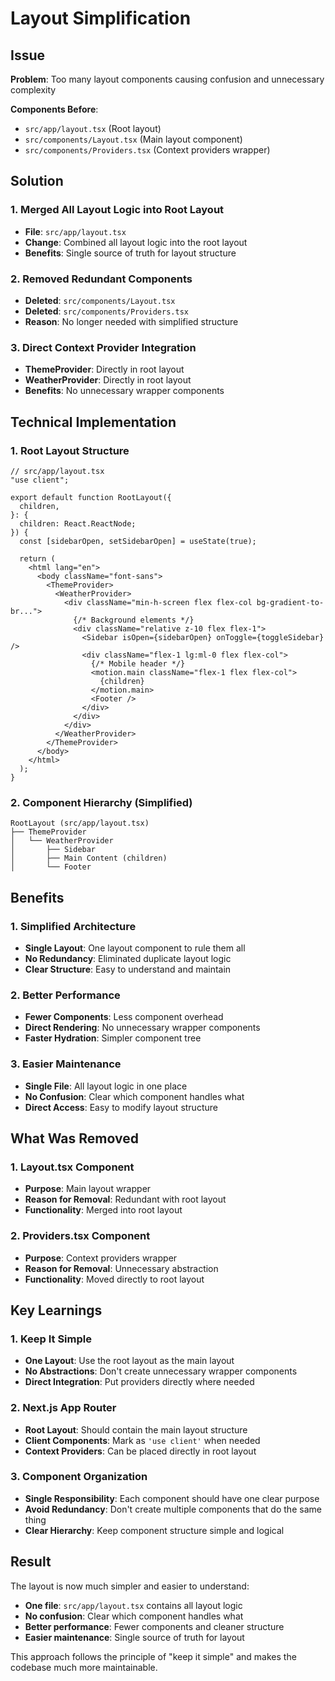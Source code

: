 # Layout Simplification

## Issue

**Problem**: Too many layout components causing confusion and unnecessary complexity

**Components Before**:

- `src/app/layout.tsx` (Root layout)
- `src/components/Layout.tsx` (Main layout component)
- `src/components/Providers.tsx` (Context providers wrapper)

## Solution

### 1. Merged All Layout Logic into Root Layout

- **File**: `src/app/layout.tsx`
- **Change**: Combined all layout logic into the root layout
- **Benefits**: Single source of truth for layout structure

### 2. Removed Redundant Components

- **Deleted**: `src/components/Layout.tsx`
- **Deleted**: `src/components/Providers.tsx`
- **Reason**: No longer needed with simplified structure

### 3. Direct Context Provider Integration

- **ThemeProvider**: Directly in root layout
- **WeatherProvider**: Directly in root layout
- **Benefits**: No unnecessary wrapper components

## Technical Implementation

### 1. Root Layout Structure

```tsx
// src/app/layout.tsx
"use client";

export default function RootLayout({
  children,
}: {
  children: React.ReactNode;
}) {
  const [sidebarOpen, setSidebarOpen] = useState(true);

  return (
    <html lang="en">
      <body className="font-sans">
        <ThemeProvider>
          <WeatherProvider>
            <div className="min-h-screen flex flex-col bg-gradient-to-br...">
              {/* Background elements */}
              <div className="relative z-10 flex flex-1">
                <Sidebar isOpen={sidebarOpen} onToggle={toggleSidebar} />
                <div className="flex-1 lg:ml-0 flex flex-col">
                  {/* Mobile header */}
                  <motion.main className="flex-1 flex flex-col">
                    {children}
                  </motion.main>
                  <Footer />
                </div>
              </div>
            </div>
          </WeatherProvider>
        </ThemeProvider>
      </body>
    </html>
  );
}
```

### 2. Component Hierarchy (Simplified)

```
RootLayout (src/app/layout.tsx)
├── ThemeProvider
│   └── WeatherProvider
│       ├── Sidebar
│       ├── Main Content (children)
│       └── Footer
```

## Benefits

### 1. Simplified Architecture

- **Single Layout**: One layout component to rule them all
- **No Redundancy**: Eliminated duplicate layout logic
- **Clear Structure**: Easy to understand and maintain

### 2. Better Performance

- **Fewer Components**: Less component overhead
- **Direct Rendering**: No unnecessary wrapper components
- **Faster Hydration**: Simpler component tree

### 3. Easier Maintenance

- **Single File**: All layout logic in one place
- **No Confusion**: Clear which component handles what
- **Direct Access**: Easy to modify layout structure

## What Was Removed

### 1. Layout.tsx Component

- **Purpose**: Main layout wrapper
- **Reason for Removal**: Redundant with root layout
- **Functionality**: Merged into root layout

### 2. Providers.tsx Component

- **Purpose**: Context providers wrapper
- **Reason for Removal**: Unnecessary abstraction
- **Functionality**: Moved directly to root layout

## Key Learnings

### 1. Keep It Simple

- **One Layout**: Use the root layout as the main layout
- **No Abstractions**: Don't create unnecessary wrapper components
- **Direct Integration**: Put providers directly where needed

### 2. Next.js App Router

- **Root Layout**: Should contain the main layout structure
- **Client Components**: Mark as `'use client'` when needed
- **Context Providers**: Can be placed directly in root layout

### 3. Component Organization

- **Single Responsibility**: Each component should have one clear purpose
- **Avoid Redundancy**: Don't create multiple components that do the same thing
- **Clear Hierarchy**: Keep component structure simple and logical

## Result

The layout is now much simpler and easier to understand:

- **One file**: `src/app/layout.tsx` contains all layout logic
- **No confusion**: Clear which component handles what
- **Better performance**: Fewer components and cleaner structure
- **Easier maintenance**: Single source of truth for layout

This approach follows the principle of "keep it simple" and makes the codebase much more maintainable.
